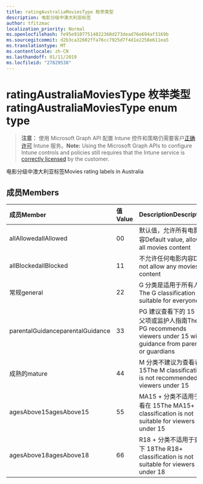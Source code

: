 ```yaml
---
title: ratingAustraliaMoviesType 枚举类型
description: 电影分级中澳大利亚标签
author: tfitzmac
localization_priority: Normal
ms.openlocfilehash: fe95e91077514022360d273dead76e694af3169b
ms.sourcegitcommit: d2b3ca32602ffa76cc7925d7f4d1e2258e611ea5
ms.translationtype: MT
ms.contentlocale: zh-CN
ms.lasthandoff: 01/11/2019
ms.locfileid: "27829538"
---
```

# <a name="ratingaustraliamoviestype-enum-type"></a><span data-ttu-id="13c1f-103">ratingAustraliaMoviesType 枚举类型</span><span class="sxs-lookup"><span data-stu-id="13c1f-103">ratingAustraliaMoviesType enum type</span></span>

> <span data-ttu-id="13c1f-104">**注意：** 使用 Microsoft Graph API 配置 Intune 控件和策略仍需要客户[正确许可](https://go.microsoft.com/fwlink/?linkid=839381) Intune 服务。</span><span class="sxs-lookup"><span data-stu-id="13c1f-104">**Note:** Using the Microsoft Graph APIs to configure Intune controls and policies still requires that the Intune service is [correctly licensed](https://go.microsoft.com/fwlink/?linkid=839381) by the customer.</span></span>

<span data-ttu-id="13c1f-105">电影分级中澳大利亚标签</span><span class="sxs-lookup"><span data-stu-id="13c1f-105">Movies rating labels in Australia</span></span>
## <a name="members"></a><span data-ttu-id="13c1f-106">成员</span><span class="sxs-lookup"><span data-stu-id="13c1f-106">Members</span></span>
|<span data-ttu-id="13c1f-107">成员</span><span class="sxs-lookup"><span data-stu-id="13c1f-107">Member</span></span>|<span data-ttu-id="13c1f-108">值</span><span class="sxs-lookup"><span data-stu-id="13c1f-108">Value</span></span>|<span data-ttu-id="13c1f-109">Description</span><span class="sxs-lookup"><span data-stu-id="13c1f-109">Description</span></span>|
|:---|:---|:---|
|<span data-ttu-id="13c1f-110">allAllowed</span><span class="sxs-lookup"><span data-stu-id="13c1f-110">allAllowed</span></span>|<span data-ttu-id="13c1f-111">0</span><span class="sxs-lookup"><span data-stu-id="13c1f-111">0</span></span>|<span data-ttu-id="13c1f-112">默认值，允许所有电影内容</span><span class="sxs-lookup"><span data-stu-id="13c1f-112">Default value, allow all movies content</span></span>|
|<span data-ttu-id="13c1f-113">allBlocked</span><span class="sxs-lookup"><span data-stu-id="13c1f-113">allBlocked</span></span>|<span data-ttu-id="13c1f-114">1</span><span class="sxs-lookup"><span data-stu-id="13c1f-114">1</span></span>|<span data-ttu-id="13c1f-115">不允许任何电影内容</span><span class="sxs-lookup"><span data-stu-id="13c1f-115">Do not allow any movies content</span></span>|
|<span data-ttu-id="13c1f-116">常规</span><span class="sxs-lookup"><span data-stu-id="13c1f-116">general</span></span>|<span data-ttu-id="13c1f-117">2</span><span class="sxs-lookup"><span data-stu-id="13c1f-117">2</span></span>|<span data-ttu-id="13c1f-118">G 分类是适用于所有人</span><span class="sxs-lookup"><span data-stu-id="13c1f-118">The G classification is suitable for everyone</span></span>|
|<span data-ttu-id="13c1f-119">parentalGuidance</span><span class="sxs-lookup"><span data-stu-id="13c1f-119">parentalGuidance</span></span>|<span data-ttu-id="13c1f-120">3</span><span class="sxs-lookup"><span data-stu-id="13c1f-120">3</span></span>|<span data-ttu-id="13c1f-121">PG 建议查看下的 15 与父项或监护人指南</span><span class="sxs-lookup"><span data-stu-id="13c1f-121">The PG recommends viewers under 15 with guidance from parents or guardians</span></span>|
|<span data-ttu-id="13c1f-122">成熟的</span><span class="sxs-lookup"><span data-stu-id="13c1f-122">mature</span></span>|<span data-ttu-id="13c1f-123">4</span><span class="sxs-lookup"><span data-stu-id="13c1f-123">4</span></span>|<span data-ttu-id="13c1f-124">M 分类不建议为查看者在 15</span><span class="sxs-lookup"><span data-stu-id="13c1f-124">The M classification is not recommended for viewers under 15</span></span>|
|<span data-ttu-id="13c1f-125">agesAbove15</span><span class="sxs-lookup"><span data-stu-id="13c1f-125">agesAbove15</span></span>|<span data-ttu-id="13c1f-126">5</span><span class="sxs-lookup"><span data-stu-id="13c1f-126">5</span></span>|<span data-ttu-id="13c1f-127">MA15 + 分类不适用于查看在 15</span><span class="sxs-lookup"><span data-stu-id="13c1f-127">The MA15+ classification is not suitable for viewers under 15</span></span>|
|<span data-ttu-id="13c1f-128">agesAbove18</span><span class="sxs-lookup"><span data-stu-id="13c1f-128">agesAbove18</span></span>|<span data-ttu-id="13c1f-129">6</span><span class="sxs-lookup"><span data-stu-id="13c1f-129">6</span></span>|<span data-ttu-id="13c1f-130">R18 + 分类不适用于查看下 18</span><span class="sxs-lookup"><span data-stu-id="13c1f-130">The R18+ classification is not suitable for viewers under 18</span></span>|



